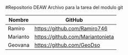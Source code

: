 #Repositorio DEAW
Archivo para la tarea del modulo git


| Nombre   | GitHub |
|----------|------|
| Ramiro     | https://github.com/Ramiro746 |
| Marianto    | https://github.com/Mariantonieta |
| Geovana    | https://github.com/GeoDso |
